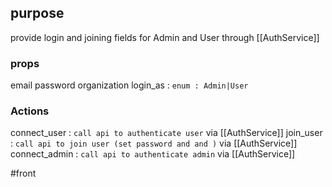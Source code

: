 ## purpose

provide login and joining fields for Admin and User through [[AuthService]]

### props
email
password
organization
login_as : `enum : Admin|User`
### Actions
connect_user : `call api to authenticate user` via [[AuthService]]
join_user : `call api to join user (set password and and )` via [[AuthService]]
connect_admin : `call api to authenticate admin` via [[AuthService]]

#front 